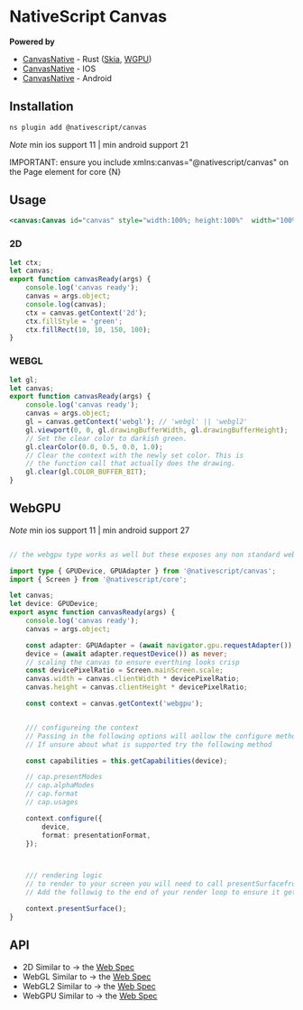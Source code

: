 # NativeScript Canvas

**Powered by**

- [CanvasNative](src-native/canvas-native) - Rust ([Skia](https://github.com/rust-skia/rust-skia), [WGPU](https://github.com/gfx-rs/wgpu))
- [CanvasNative](src-native/canvas-ios) - IOS
- [CanvasNative](src-native/canvas-android) - Android

## Installation

```bash
ns plugin add @nativescript/canvas
```

_Note_ min ios support 11 | min android support 21

IMPORTANT: ensure you include xmlns:canvas="@nativescript/canvas" on the Page element for core {N}

## Usage


```xml
<canvas:Canvas id="canvas" style="width:100%; height:100%"  width="100%" height="100%" ready="canvasReady"/>
```

### 2D

```typescript
let ctx;
let canvas;
export function canvasReady(args) {
	console.log('canvas ready');
	canvas = args.object;
	console.log(canvas);
	ctx = canvas.getContext('2d');
	ctx.fillStyle = 'green';
	ctx.fillRect(10, 10, 150, 100);
}
```


### WEBGL

```typescript
let gl;
let canvas;
export function canvasReady(args) {
	console.log('canvas ready');
	canvas = args.object;
	gl = canvas.getContext('webgl'); // 'webgl' || 'webgl2'
	gl.viewport(0, 0, gl.drawingBufferWidth, gl.drawingBufferHeight);
	// Set the clear color to darkish green.
	gl.clearColor(0.0, 0.5, 0.0, 1.0);
	// Clear the context with the newly set color. This is
	// the function call that actually does the drawing.
	gl.clear(gl.COLOR_BUFFER_BIT);
}
```

## WebGPU

_Note_ min ios support 11 | min android support 27

```typescript

// the webgpu type works as well but these exposes any non standard web api (native)

import type { GPUDevice, GPUAdapter } from '@nativescript/canvas';
import { Screen } from '@nativescript/core';

let canvas;
let device: GPUDevice;
export async function canvasReady(args) {
	console.log('canvas ready');
	canvas = args.object;

	const adapter: GPUAdapter = (await navigator.gpu.requestAdapter()) as never;
	device = (await adapter.requestDevice()) as never;
	// scaling the canvas to ensure everthing looks crisp
	const devicePixelRatio = Screen.mainScreen.scale;
	canvas.width = canvas.clientWidth * devicePixelRatio;
	canvas.height = canvas.clientHeight * devicePixelRatio;

	const context = canvas.getContext('webgpu');


	/// configureing the context
	// Passing in the following options will aollow the configure method to choose the best configs.
	// If unsure about what is supported try the following method

	const capabilities = this.getCapabilities(device);

	// cap.presentModes
	// cap.alphaModes
	// cap.format
	// cap.usages

	context.configure({
		device,
		format: presentationFormat,
	});



	/// rendering logic
	// to render to your screen you will need to call presentSurfacefrom the WebGPU context.
	// Add the followig to the end of your render loop to ensure it gets displayed.

	context.presentSurface();
}
```




## API

- 2D Similar to -> the [Web Spec](https://developer.mozilla.org/en-US/docs/Web/API/CanvasRenderingContext2D)
- WebGL Similar to -> the [Web Spec](https://developer.mozilla.org/en-US/docs/Web/API/WebGLRenderingContext)
- WebGL2 Similar to -> the [Web Spec](https://developer.mozilla.org/en-US/docs/Web/API/WebGL2RenderingContext)
- WebGPU Similar to -> the [Web Spec](https://developer.mozilla.org/en-US/docs/Web/API/WebGPU_API)
